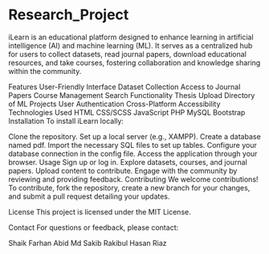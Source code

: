 # Research_Project
iLearn is an educational platform designed to enhance learning in artificial intelligence (AI) and machine learning (ML). It serves as a centralized hub for users to collect datasets, read journal papers, download educational resources, and take courses, fostering collaboration and knowledge sharing within the community.

Features
User-Friendly Interface
Dataset Collection
Access to Journal Papers
Course Management
Search Functionality
Thesis Upload
Directory of ML Projects
User Authentication
Cross-Platform Accessibility
Technologies Used
HTML
CSS/SCSS
JavaScript
PHP
MySQL
Bootstrap
Installation
To install iLearn locally:

Clone the repository.
Set up a local server (e.g., XAMPP).
Create a database named pdf.
Import the necessary SQL files to set up tables.
Configure your database connection in the config file.
Access the application through your browser.
Usage
Sign up or log in.
Explore datasets, courses, and journal papers.
Upload content to contribute.
Engage with the community by reviewing and providing feedback.
Contributing
We welcome contributions! To contribute, fork the repository, create a new branch for your changes, and submit a pull request detailing your updates.

License
This project is licensed under the MIT License.

Contact
For questions or feedback, please contact:

Shaik Farhan Abid
Md Sakib
Rakibul Hasan Riaz
